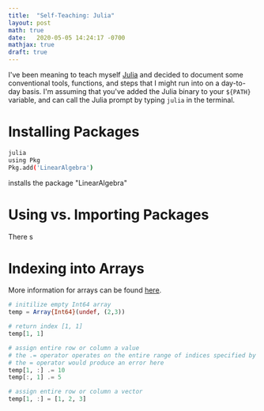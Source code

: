 ```yaml
---
title:  "Self-Teaching: Julia"
layout: post
math: true
date:   2020-05-05 14:24:17 -0700
mathjax: true
draft: true
---
```


I've been meaning to teach myself [Julia](https://docs.julialang.org/en/v1/) and decided to document some conventional tools, functions, and steps that I might run into on a day-to-day basis.  I'm assuming that you've added the Julia binary to your ```${PATH}``` variable, and can call the Julia prompt by typing ```julia``` in the terminal.

# Installing Packages

```bash
julia
using Pkg
Pkg.add('LinearAlgebra')
```

installs the package "LinearAlgebra" 

# Using vs. Importing Packages
There s

# Indexing into Arrays
More information for arrays can be found [here](https://docs.julialang.org/en/v1/manual/arrays/).

```julia
# initilize empty Int64 array 
temp = Array{Int64}(undef, (2,3))

# return index [1, 1]
temp[1, 1]

# assign entire row or column a value
# the .= operator operates on the entire range of indices specified by (:)
# the = operator would produce an error here
temp[1, :] .= 10
temp[:, 1] .= 5

# assign entire row or column a vector
temp[1, :] = [1, 2, 3]
```